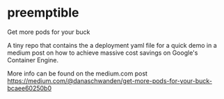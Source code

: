 # preemptible
Get more pods for your buck

A tiny repo that contains the a deployment yaml file for a quick demo in a medium post on how to achieve massive cost savings on Google's Container Engine.

More info can be found on the medium.com post https://medium.com/@danaschwanden/get-more-pods-for-your-buck-bcaee60250b0
